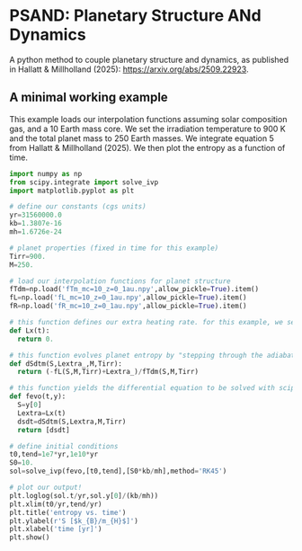 # PSAND: Planetary Structure ANd Dynamics
A python method to couple planetary structure and dynamics, as published in Hallatt & Millholland (2025): https://arxiv.org/abs/2509.22923.

## A minimal working example

This example loads our interpolation functions assuming solar composition gas, and a 10 Earth mass core. We set the irradiation temperature to 900 K and the total planet mass to 250 Earth masses. We integrate equation 5 from Hallatt & Millholland (2025). We then plot the entropy as a function of time.

```python
import numpy as np
from scipy.integrate import solve_ivp
import matplotlib.pyplot as plt

# define our constants (cgs units)
yr=31560000.0
kb=1.3807e-16
mh=1.6726e-24

# planet properties (fixed in time for this example)
Tirr=900.
M=250.

# load our interpolation functions for planet structure
fTdm=np.load('fTm_mc=10_z=0_1au.npy',allow_pickle=True).item()
fL=np.load('fL_mc=10_z=0_1au.npy',allow_pickle=True).item()
fR=np.load('fR_mc=10_z=0_1au.npy',allow_pickle=True).item()

# this function defines our extra heating rate. for this example, we set it to zero.
def Lx(t):
  return 0.

# this function evolves planet entropy by "stepping through the adiabats" (equation 5 of Hallatt & Millholland (2025)).
def dSdtm(S,Lextra_,M,Tirr):
  return (-fL(S,M,Tirr)+Lextra_)/fTdm(S,M,Tirr)

# this function yields the differential equation to be solved with scipy
def fevo(t,y):
  S=y[0]
  Lextra=Lx(t)
  dsdt=dSdtm(S,Lextra,M,Tirr)
  return [dsdt]

# define initial conditions
t0,tend=1e7*yr,1e10*yr
S0=10.
sol=solve_ivp(fevo,[t0,tend],[S0*kb/mh],method='RK45')

# plot our output!
plt.loglog(sol.t/yr,sol.y[0]/(kb/mh))
plt.xlim(t0/yr,tend/yr)
plt.title('entropy vs. time')
plt.ylabel(r'S [$k_{B}/m_{H}$]')
plt.xlabel('time [yr]')
plt.show()
```
